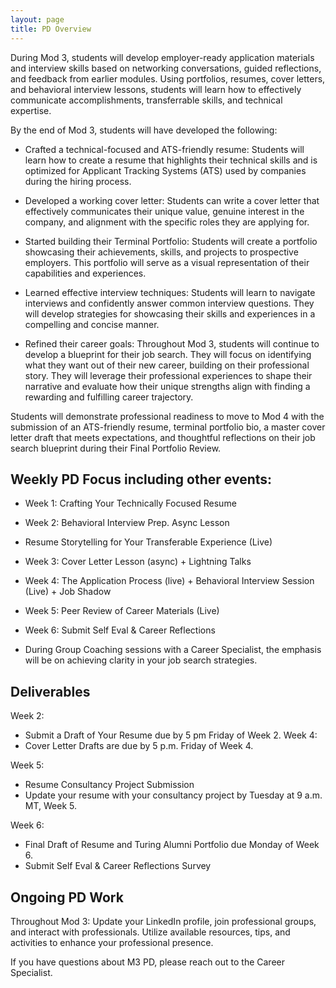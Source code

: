 ```yaml
---
layout: page
title: PD Overview 
---
```

During Mod 3, students will develop employer-ready application materials and interview skills based on networking conversations, guided reflections, and feedback from earlier modules. Using portfolios, resumes, cover letters, and behavioral interview lessons, students will learn how to effectively communicate accomplishments, transferrable skills, and technical expertise. 

By the end of Mod 3, students will have developed the following:
* Crafted a technical-focused and ATS-friendly resume: Students will learn how to create a resume that highlights their technical skills and is optimized for Applicant Tracking Systems (ATS) used by companies during the hiring process.

* Developed a working cover letter: Students can write a cover letter that effectively communicates their unique value, genuine interest in the company, and alignment with the specific roles they are applying for.

* Started building their Terminal Portfolio: Students will create a portfolio showcasing their achievements, skills, and projects to prospective employers. This portfolio will serve as a visual representation of their capabilities and experiences.

* Learned effective interview techniques: Students will learn to navigate interviews and confidently answer common interview questions. They will develop strategies for showcasing their skills and experiences in a compelling and concise manner.

* Refined their career goals: Throughout Mod 3, students will continue to develop a blueprint for their job search. They will focus on identifying what they want out of their new career, building on their professional story. They will leverage their professional experiences to shape their narrative and evaluate how their unique strengths align with finding a rewarding and fulfilling career trajectory.

Students will demonstrate professional readiness to move to Mod 4 with the submission of  an ATS-friendly resume, terminal portfolio bio,  a master cover letter draft  that meets expectations, and thoughtful reflections on their job search blueprint during their Final Portfolio Review. 


## Weekly PD Focus including other events:
* Week 1: Crafting Your Technically Focused Resume
* Week 2: Behavioral Interview Prep. Async Lesson
*  Resume Storytelling for Your Transferable Experience (Live) 
* Week 3: Cover Letter Lesson  (async) + Lightning Talks
* Week 4: The Application Process (live) + Behavioral Interview Session (Live) + Job Shadow
* Week 5: Peer Review of Career Materials (Live)
* Week 6: Submit Self Eval & Career Reflections

* During Group Coaching sessions with a Career Specialist, the emphasis will be on achieving clarity in your job search strategies.

## Deliverables 
Week 2:
* Submit a Draft of Your Resume due by 5 pm Friday of Week 2.
Week 4:
* Cover Letter Drafts are due by 5 p.m. Friday of Week 4.

Week 5: 
* Resume Consultancy Project Submission
* Update your resume with your consultancy project by Tuesday at 9 a.m. MT, Week 5. 

Week 6: 
* Final Draft of Resume and Turing Alumni Portfolio due Monday of Week 6.
* Submit Self Eval & Career Reflections Survey

## Ongoing PD Work
Throughout Mod 3: Update your LinkedIn profile, join professional groups, and interact with professionals.
Utilize available resources, tips, and activities to enhance your professional presence. 

If you have questions about M3 PD, please reach out to the Career Specialist.
